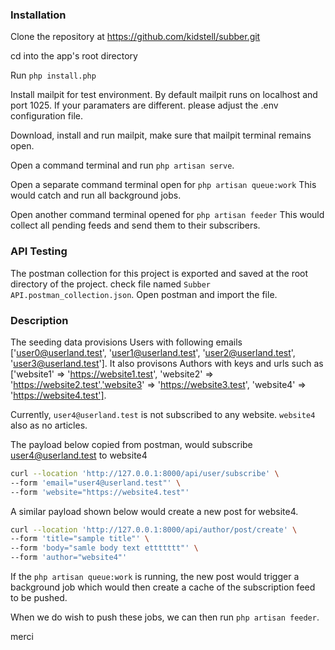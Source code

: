 ### Installation
Clone the repository at https://github.com/kidstell/subber.git

cd into the app's root directory

Run `php install.php`

Install mailpit for test environment.
By default mailpit runs on localhost and port 1025.
If your paramaters are different. please adjust the .env configuration file.

Download, install and run mailpit,
make sure that mailpit terminal remains open.

Open a command terminal and run `php artisan serve`.

Open a separate command terminal open for `php artisan queue:work`
This would catch and run all background jobs.

Open another command terminal opened for `php artisan feeder`
This would collect all pending feeds and send them to their subscribers.


### API Testing
The postman collection for this project is exported and saved at the root directory of the project. check file named `Subber API.postman_collection.json`.
Open postman and import the file. 


### Description
The seeding data provisions Users with following emails ['user0@userland.test', 'user1@userland.test', 'user2@userland.test', 'user3@userland.test'].
It also provisons Authors with keys and urls such as ['website1' => 'https://website1.test', 'website2' => 'https://website2.test','website3' => 'https://website3.test', 'website4' => 'https://website4.test'].

Currently, `user4@userland.test` is not subscribed to any website. `website4` also as no articles. 

The payload below copied from postman, would subscribe user4@userland.test to website4

```bash
curl --location 'http://127.0.0.1:8000/api/user/subscribe' \
--form 'email="user4@userland.test"' \
--form 'website="https://website4.test"'
```


A similar payload shown below would create a new post for website4. 
```bash
curl --location 'http://127.0.0.1:8000/api/author/post/create' \
--form 'title="sample title"' \
--form 'body="samle body text ettttttt"' \
--form 'author="website4"'
```

If the `php artisan queue:work` is running, the new post would trigger a background job which would then create a cache of the subscription feed to be pushed.

When we do wish to push these jobs, we can then run `php artisan feeder`.

merci
